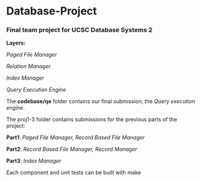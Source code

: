 # Database-Project

### Final team project for UCSC Database Systems 2

**Layers:**

*Paged File Manager*

*Relation Manager*

*Index Manager*

*Query Execution Engine*

The **codebase/qe** folder contains our final submission, the *Query execution engine*.

The proj1-3 folder contains submissions for the previous parts of the project:

**Part1**: *Paged File Manager, Record Based File Manager*

**Part2**: *Record Based File Manager, Record Manager*

**Part3**: *Index Manager*

Each component and unit tests can be built with make
